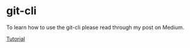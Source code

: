 # git-cli

To learn how to use the git-cli please read through my post on Medium.

[Tutorial](https://medium.com/@willptswan/managing-multiple-github-accounts-on-macos-using-a-cli-2f5aa7941edd)
